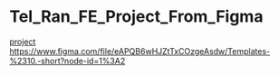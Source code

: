 # Tel_Ran_FE_Project_From_Figma
[project](https://svitlanasvit.github.io/Tel_Ran_FE_Project_From_Figma_1/index.html)
https://www.figma.com/file/eAPQB6wHJZtTxCOzgeAsdw/Templates-%2310.-short?node-id=1%3A2
